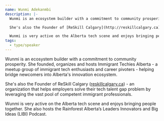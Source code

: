 ```yaml
---
name: Wunmi Adekanmbi
description: |-
  Wunmi is an ecosystem builder with a commitment to community prosperity. She founded, organizes and hosts Immigrant Techies Alberta - a meetup group of immigrant tech enthusiasts and career pivoters - helping bridge newcomers into Alberta's innovation ecosystem.

  She's also the Founder of [ReSkill Calgary](http://reskillcalgary.ca)) - an organization that helps employers solve their tech talent gap problem by leveraging the vast pool of competent immigrant professionals.

  Wunmi is very active on the Alberta tech scene and enjoys bringing people together. She also hosts the Rainforest Alberta’s Leaders Innovators and Big Ideas (LIBI) Podcast.
tags:
  - type/speaker
---
```

Wunmi is an ecosystem builder with a commitment to community prosperity. She founded, organizes and hosts Immigrant Techies Alberta - a meetup group of immigrant tech enthusiasts and career pivoters - helping bridge newcomers into Alberta's innovation ecosystem.

She's also the Founder of ReSkill Calgary ([reskillcalgary.ca](http://reskillcalgary.ca)) - an organization that helps employers solve their tech talent gap problem by leveraging the vast pool of competent immigrant professionals.

Wunmi is very active on the Alberta tech scene and enjoys bringing people together. She also hosts the Rainforest Alberta’s Leaders Innovators and Big Ideas (LIBI) Podcast.